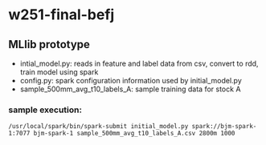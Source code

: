 # w251-final-befj

## MLlib prototype
 - intial_model.py: reads in feature and label data from csv, convert to rdd, train model using spark
 - config.py: spark configuration information used by initial_model.py
 - sample_500mm_avg_t10_labels_A: sample training data for stock A

### sample execution: 
`/usr/local/spark/bin/spark-submit initial_model.py spark://bjm-spark-1:7077 bjm-spark-1 sample_500mm_avg_t10_labels_A.csv 2800m 1000`